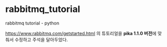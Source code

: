 # rabbitmq_tutorial
rabbitmq tutorial - python

https://www.rabbitmq.com/getstarted.html 의 튜토리얼을 **pika 1.1.0 버전**에 맞춰서 수정하고
주석을 달아두었다.
